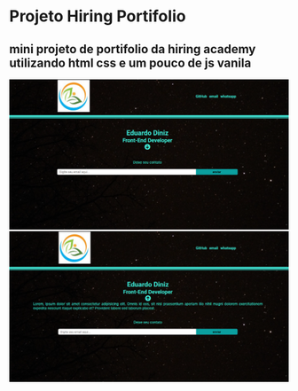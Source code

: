 # Projeto Hiring Portifolio


## mini projeto de portifolio da hiring academy utilizando html css e um pouco de js vanila


![imagem 01](/img/imagem01.png)
![imagem 02](/img/imagem02.png)
